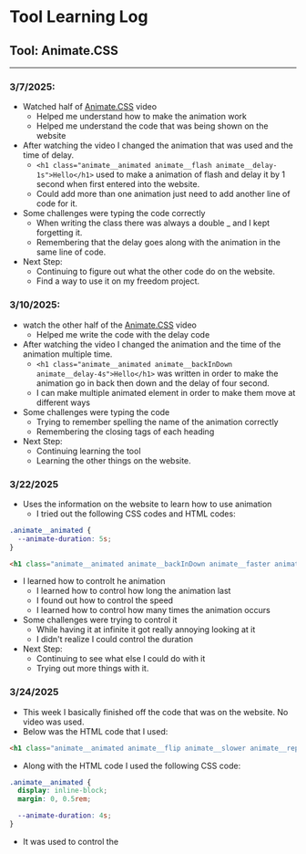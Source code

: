 # Tool Learning Log

## Tool: **Animate.CSS**

---

### 3/7/2025:
* Watched half of [Animate.CSS](https://www.youtube.com/watch?v=VzbBcVRquYA&t=145s) video
    * Helped me understand how to make the animation work
    * Helped me understand the code that was being shown on the website
* After watching the video I changed the animation that was used and the time of delay.
    * `<h1 class="animate__animated animate__flash animate__delay-1s">Hello</h1>` used to make a animation of flash and delay it by 1 second when first entered into the website.
    * Could add more than one animation just need to add another line of code for it.
* Some challenges were typing the code correctly
    * When writing the class there was always a double _ and I kept forgetting it.
    * Remembering that the delay goes along with the animation in the same line of code.
* Next Step:
    * Continuing to figure out what the other code do on the website.
    * Find a way to use it on my freedom project.


### 3/10/2025:
* watch the other half of the [Animate.CSS](https://www.youtube.com/watch?v=VzbBcVRquYA&t=145s) video
    * Helped me write the code with the delay code
* After watching the video I changed the animation and the time of the animation multiple time.
    * `<h1 class="animate__animated animate__backInDown animate__delay-4s">Hello</h1>` was written in order to make the animation go in back then down and the delay of four second.
    * I can make multiple animated element in order to make them move at different ways
* Some challenges were typing the code
    * Trying to remember spelling the name of the animation correctly
    * Remembering the closing tags of each heading
* Next Step:
    * Continuing learning the tool
    * Learning the other things on the website.

### 3/22/2025
* Uses the information on the website to learn how to use animation
    * I tried out the following CSS codes and HTML codes:
``` CSS
.animate__animated {
  --animate-duration: 5s;
}
```

``` HTML
<h1 class="animate__animated animate__backInDown animate__faster animate__infinite infinite animate__delay-4s">Hello</h1>
```
* I learned how to controlt he animation
    * I learned how to control how long the animation last
    * I found out how to control the speed
    * I learned how to control how many times the animation occurs
* Some challenges were trying to control it
    * While having it at infinite it got really annoying looking at it
    * I didn't realize I could control the duration
* Next Step:
    * Continuing to see what else I could do with it
    * Trying out more things with it.

### 3/24/2025
* This week I basically finished off the code that was on the website. No video was used.
* Below was the HTML code that I used:
```HTML
<h1 class="animate__animated animate__flip animate__slower animate__repeat-3 3 animate__delay-1s">Hello</h1>
```

* Along with the HTML code I used the following CSS code:
```CSS
.animate__animated {
  display: inline-block;
  margin: 0, 0.5rem;

  --animate-duration: 4s;
}
```
* It was used to control the 
<!--
* Links you used today (websites, videos, etc)
* Things you tried, progress you made, etc
* Challenges, a-ha moments, etc
* Questions you still have
* What you're going to try next
-->
